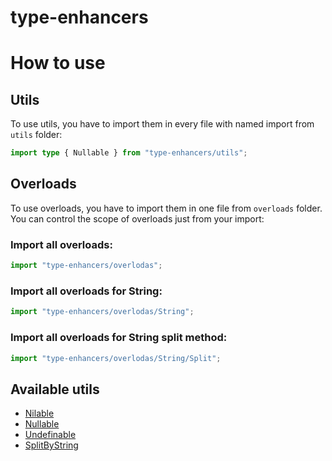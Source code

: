 # type-enhancers

# How to use

## Utils

To use utils, you have to import them in every file with named import from `utils` folder:

```typescript
import type { Nullable } from "type-enhancers/utils";
```

## Overloads

To use overloads, you have to import them in one file from `overloads` folder.
You can control the scope of overloads just from your import:

### Import all overloads:

```typescript
import "type-enhancers/overlodas";
```

### Import all overloads for String:

```typescript
import "type-enhancers/overlodas/String";
```

### Import all overloads for String split method:

```typescript
import "type-enhancers/overlodas/String/Split";
```

## Available utils

+ [Nilable](./utils/Nilable.d.ts)
+ [Nullable](./utils/Nullable.d.ts)
+ [Undefinable](./utils/Undefinable.d.ts)
+ [SplitByString](./utils/SplitByString.d.ts)
